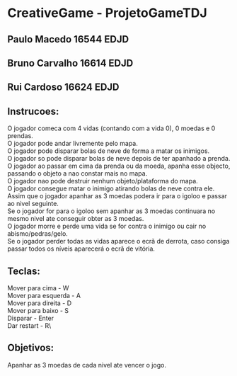 # CreativeGame - ProjetoGameTDJ

## Paulo Macedo 16544 EDJD
## Bruno Carvalho 16614 EDJD
## Rui Cardoso 16624 EDJD
       
## Instrucoes:

O jogador comeca com 4 vidas (contando com a vida 0), 0 moedas e 0 prendas.\
O jogador pode andar livremente pelo mapa.\
O jogador pode disparar bolas de neve de forma a matar os inimigos.\
O jogador so pode disparar bolas de neve depois de ter apanhado a prenda.\
O jogador ao passar em cima da prenda ou da moeda, apanha esse objecto, passando o objeto a nao constar mais no mapa.\
O jogador nao pode destruir nenhum objeto/plataforma do mapa.\
O jogador consegue matar o inimigo atirando bolas de neve contra ele.\
Assim que o jogador apanhar as 3 moedas podera ir para o igoloo e passar ao nivel seguinte.\
Se o jogador for para o igoloo sem apanhar as 3 moedas continuara no mesmo nivel ate conseguir obter as 3 moedas.\
O jogador morre e perde uma vida se for contra o inimigo ou cair no abismo/pedras/gelo.\
Se o jogador perder todas as vidas aparece o ecrã de derrota, caso consiga passar todos os níveis aparecerá o ecrã de vitória.

## Teclas:

Mover para cima - W\
Mover para esquerda - A\
Mover para direita - D\
Mover para baixo - S\
Disparar - Enter\
Dar restart - R\

## Objetivos:

Apanhar as 3 moedas de cada nivel ate vencer o jogo.

